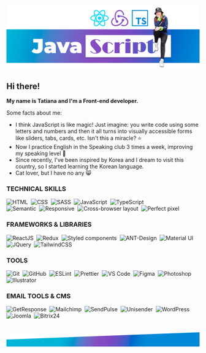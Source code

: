 ![Header image](./header-img.webp)

## Hi there!

**My name is Tatiana and I'm a Front-end developer.**

Some facts about me:

- I think JavaScript is like magic! Just imagine: you write code using some letters and numbers and then it all turns into visually accessible forms like sliders, tabs, cards, etc. Isn't this a miracle? ⭐️
- Now I practice English in the Speaking club 3 times a week, improving my speaking level 💪
- Since recently, I've been inspired by Korea and I dream to visit this country, so I started learning the Korean language.
- Cat lover, but I have no any 😸

### TECHNICAL SKILLS

![HTML](https://img.shields.io/badge/-HTML-764abc?style=flat-square&logo=HTML5&logoColor=fb80fa)&nbsp;
![CSS](https://img.shields.io/badge/-CSS-764abc?style=flat-square&logo=CSS3&logoColor=63d8f8)&nbsp;
![SASS](https://img.shields.io/badge/-SASS-764abc?style=flat-square&logo=SASS&logoColor=fb80fa)&nbsp;
![JavaScript](<https://img.shields.io/badge/-JavaScript_(ES5/ES6+)-764abc?style=flat-square&logo=javascript&logoColor=fbf808>)&nbsp;
![TypeScript](https://img.shields.io/badge/-TypeScript-764abc?style=flat-square&logo=typescript&logoColor=63d8f8)&nbsp;<br>
![Semantic](https://img.shields.io/badge/Semantic%20layout-5c81c9)&nbsp;
![Responsive](https://img.shields.io/badge/Responsive_/%20adaptive%20design-5c81c9)&nbsp;
![Cross-browser layout](https://img.shields.io/badge/Cross%20browser%20layout-5c81c9)&nbsp;
![Perfect pixel](https://img.shields.io/badge/Perfect%20pixel-5c81c9)&nbsp;

### FRAMEWORKS & LIBRARIES

![ReactJS](https://img.shields.io/badge/-ReactJS-764abc?style=flat-square&logo=react&logoColor=63d8f8)&nbsp;
![Redux](https://img.shields.io/badge/-Redux-764abc?style=flat-square&logo=Redux&logoColor=63d8f8)&nbsp;
![Styled components](https://img.shields.io/badge/-Styled_Components-764abc?style=flat-square&logo=styledcomponents)&nbsp;
![ANT-Design](https://img.shields.io/badge/-ANT_Design-764abc?style=flat-square&logo=antdesign&logoColor=63d8f8)&nbsp;
![Material UI](https://img.shields.io/badge/-Material_UI-764abc?style=flat-square&logo=mui&logoColor=63d8f8)&nbsp;
![JQuery](https://img.shields.io/badge/-JQuery-764abc?style=flat-square&logo=JQuery&logoColor=63d8f8)&nbsp;
![TailwindCSS](https://img.shields.io/badge/-TailwindCSS-764abc?style=flat-square&logo=TailwindCSS&logoColor=63d8f8)&nbsp;

### TOOLS

![Git](https://img.shields.io/badge/-Git-5c81c9?style=flat-square&logo=git&logoColor=fb80fa)&nbsp;
![GitHub](https://img.shields.io/badge/-GitHub-5c81c9?style=flat-square&logo=github&logoColor=FFFFFF)&nbsp;
![ESLint](https://img.shields.io/badge/-ESLint-5c81c9?style=flat-square&logo=eslint&logoColor=4a31c3)&nbsp;
![Prettier](https://img.shields.io/badge/-Prettier-5c81c9?style=flat-square&logo=prettier&logoColor=fbf808)&nbsp;
![VS Code](https://img.shields.io/badge/-VSCode-5c81c9?style=flat-square&logo=visual-studio-code&logoColor=63d8f8)&nbsp;
![Figma](https://img.shields.io/badge/-Figma-5c81c9?style=flat-square&logo=figma&logoColor=fb80fa)&nbsp;
![Photoshop](https://img.shields.io/badge/-Photoshop-5c81c9?style=flat-square&logo=adobe-photoshop&logoColor=63d8f8)&nbsp;
![Illustrator](https://img.shields.io/badge/-Illustrator-5c81c9?style=flat-square&logo=adobeillustrator&logoColor=fb80fa)&nbsp;

### EMAIL TOOLS & CMS

![GetResponse](https://img.shields.io/badge/-GetResponse-764abc?style=flat-square&logo=minutemailer&logoColor=63d8f8)&nbsp;
![Mailchimp](https://img.shields.io/badge/-Mailchimp-764abc?style=flat-square&logo=Mailchimp)&nbsp;
![SendPulse](https://img.shields.io/badge/-SendPulse-764abc?style=flat-square&logo=minutemailer&logoColor=63d8f8)&nbsp;
![Unisender](https://img.shields.io/badge/-Unisender-764abc?style=flat-square&logo=datadog&logoColor=fbf808)&nbsp;
![WordPress](https://img.shields.io/badge/-WordPress-764abc?style=flat-square&logo=WordPress&logoColor=FFFFFF)&nbsp;
![Joomla](https://img.shields.io/badge/-Joomla-764abc?style=flat-square&logo=Joomla&logoColor=63d8f8)&nbsp;
![Bitrix24](https://img.shields.io/badge/-Bitrix24-764abc?style=flat-square&logo=bookalope&logoColor=63d8f8)&nbsp;
<br><br><br>
![Footer image](./footer-img.webp)
